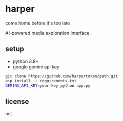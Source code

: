 # harper

come home before it's too late

AI-powered media exploration interface.

## setup

- python 3.8+
- google gemini api key

```bash
git clone https://github.com/harpertoken/path.git
pip install -r requirements.txt
GEMINI_API_KEY=your-key python app.py
```

## license

mit